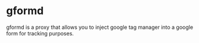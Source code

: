 # gformd

gformd is a proxy that allows you to inject google tag manager into a google form for tracking purposes.
